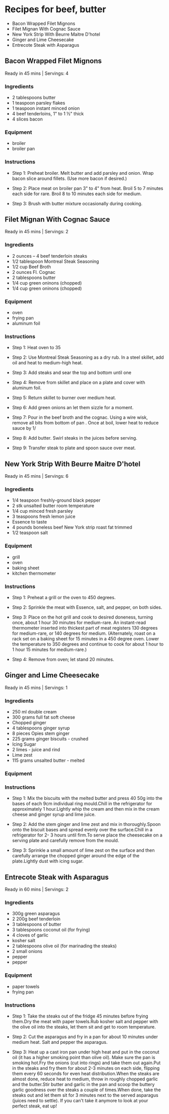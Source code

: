 
Recipes for beef, butter
========================
  
  - Bacon Wrapped Filet Mignons  
  - Filet Mignan With Cognac Sauce  
  - New York Strip With Beurre Maitre D'hotel  
  - Ginger and Lime Cheesecake  
  - Entrecote Steak with Asparagus
## Bacon Wrapped Filet Mignons
  
Ready in 45 mins | Servings: 4
### Ingredients
  
  - 2 tablespoons butter  
  - 1 teaspoon parsley flakes  
  - 1 teaspoon instant minced onion  
  - 4 beef tenderloins, 1" to 1 ½" thick  
  - 4 slices bacon
### Equipment
  
  - broiler  
  - broiler pan
### Instructions
  
  - Step 1: Preheat broiler. Melt butter and add parsley and onion. Wrap bacon slice around fillets. (Use more bacon if desired.)
  
  - Step 2: Place meat on broiler pan 3" to 4" from heat. Broil 5 to 7 minutes each side for rare. Broil 8 to 10 minutes each side for medium.
  
  - Step 3: Brush with butter mixture occasionally during cooking.

## Filet Mignan With Cognac Sauce
  
Ready in 45 mins | Servings: 2
### Ingredients
  
  - 2 ounces – 4 beef tenderloin steaks  
  - 1/2 tablespoon Montreal Steak Seasoning  
  - 1/2 cup Beef Broth  
  - 2 ounces Fl. Cognac  
  - 2 tablespoons butter  
  - 1/4 cup green oninons (chopped)  
  - 1/4 cup green oninons (chopped)
### Equipment
  
  - oven  
  - frying pan  
  - aluminum foil
### Instructions
  
  - Step 1: Heat oven to 35
  
  - Step 2: Use Montreal Steak Seasoning as a dry rub. In a steel skillet, add oil and heat to medium-high heat.
  
  - Step 3: Add steaks and sear the top and bottom until one
  
  - Step 4: Remove from skillet and place on a plate and cover with aluminum foil.
  
  - Step 5: Return skillet to burner over medium heat.
  
  - Step 6: Add green onions an let them sizzle for a moment.
  
  - Step 7: Pour in the beef broth and the cognac. Using a wire wisk, remove all bits from bottom of pan . Once at boil, lower heat to reduce sauce by 1/
  
  - Step 8: Add butter. Swirl steaks in the juices before serving.
  
  - Step 9: Transfer steak to plate and spoon sauce over meat.

## New York Strip With Beurre Maitre D'hotel
  
Ready in 45 mins | Servings: 6
### Ingredients
  
  - 1/4 teaspoon freshly-ground black pepper  
  - 2 stk unsalted butter room temperature  
  - 1/4 cup minced fresh parsley  
  - 3 teaspoons fresh lemon juice  
  - Essence to taste  
  - 4 pounds boneless beef New York strip roast fat trimmed  
  - 1/2 teaspoon salt
### Equipment
  
  - grill  
  - oven  
  - baking sheet  
  - kitchen thermometer
### Instructions
  
  - Step 1: Preheat a grill or the oven to 450 degrees.
  
  - Step 2: Sprinkle the meat with Essence, salt, and pepper, on both sides.
  
  - Step 3: Place on the hot grill and cook to desired doneness, turning once, about 1 hour 30 minutes for medium-rare. An instant-read thermometer inserted into thickest part of meat registers 130 degrees for medium-rare, or 140 degrees for medium. (Alternately, roast on a rack set on a baking sheet for 15 minutes in a 450 degree oven. Lower the temperature to 350 degrees and continue to cook for about 1 hour to 1 hour 15 minutes for medium-rare.)
  
  - Step 4: Remove from oven; let stand 20 minutes.

## Ginger and Lime Cheesecake
  
Ready in 45 mins | Servings: 1
### Ingredients
  
  - 250 ml double cream  
  - 300 grams full fat soft cheese  
  - Chopped ginger  
  - 4 tablespoons ginger syrup  
  - 8 pieces Opies stem ginger  
  - 225 grams ginger biscuits - crushed  
  - Icing Sugar  
  - 2 limes - juice and rind  
  - Lime zest  
  - 115 grams unsalted butter - melted
### Equipment

### Instructions
  
  - Step 1: Mix the biscuits with the melted butter and press 40  50g into the bases of each 9cm individual ring mould.Chill in the refrigerator for approximately 1 hour.Lightly whip the cream and then mix in the cream cheese and ginger syrup and lime juice.
  
  - Step 2: Add the stem ginger and lime zest and mix in thoroughly.Spoon onto the biscuit bases and spread evenly over the surface.Chill in a refrigerator for 2- 3 hours until firm.To serve  place the cheesecake on a serving plate and carefully remove from the mould.
  
  - Step 3: Sprinkle a small amount of lime zest on the surface and then carefully arrange the chopped ginger around the edge of the plate.Lightly dust with icing sugar.

## Entrecote Steak with Asparagus
  
Ready in 60 mins | Servings: 2
### Ingredients
  
  - 300g green asparagus  
  - 2 200g beef tenderloin  
  - 3 tablespoons of butter  
  - 3 tablespoons coconut oil (for frying)  
  - 4 cloves of garlic  
  - kosher salt  
  - 2 tablespoons olive oil (for marinading the steaks)  
  - 2 small onions  
  - pepper  
  - pepper
### Equipment
  
  - paper towels  
  - frying pan
### Instructions
  
  - Step 1: Take the steaks out of the fridge 45 minutes before frying them.Dry the meat with paper towels.Rub kosher salt and pepper with the olive oil into the steaks, let them sit and get to room temperature.
  
  - Step 2: Cut the asparagus and fry in a pan for about 10 minutes under medium heat. Salt and pepper the asparagus.
  
  - Step 3: Heat up a cast iron pan under high heat and put in the coconut oil (it has a higher smoking point than olive oil). Make sure the pan is smoking hot.Fry the onions (cut into rings) and take them out again.Put in the steaks and fry them for about 2-3 minutes on each side, flipping them every 60 seconds for even heat distribution.When the steaks are almost done, reduce heat to medium, throw in roughly chopped garlic and the butter.Stir butter and garlic in the pan and scoop the buttery garlic goodness over the steaks a couple of times.When done, take the steaks out and let them sit for 3 minutes next to the served asparagus (juices need to settle). If you can't take it anymore to look at your perfect steak, eat up!
